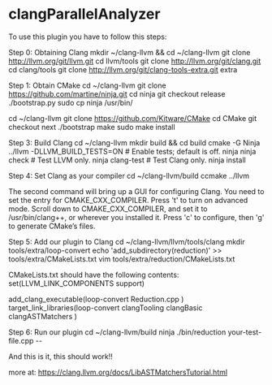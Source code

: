# clangParallelAnalyzer
To use this plugin you have to follow this steps:

Step 0: Obtaining Clang
mkdir ~/clang-llvm && cd ~/clang-llvm
git clone http://llvm.org/git/llvm.git
cd llvm/tools
git clone http://llvm.org/git/clang.git
cd clang/tools
git clone http://llvm.org/git/clang-tools-extra.git extra

Step 1: Obtain CMake
cd ~/clang-llvm
git clone https://github.com/martine/ninja.git
cd ninja
git checkout release
./bootstrap.py
sudo cp ninja /usr/bin/

cd ~/clang-llvm
git clone https://github.com/Kitware/CMake
cd CMake
git checkout next
./bootstrap
make
sudo make install

Step 3: Build Clang
cd ~/clang-llvm
mkdir build && cd build
cmake -G Ninja ../llvm -DLLVM_BUILD_TESTS=ON  # Enable tests; default is off.
ninja
ninja check       # Test LLVM only.
ninja clang-test  # Test Clang only.
ninja install

Step 4: Set Clang as your compiler
cd ~/clang-llvm/build
ccmake ../llvm

The second command will bring up a GUI for configuring Clang. You need to set the entry for CMAKE_CXX_COMPILER. Press 't' to turn on advanced mode. Scroll down to CMAKE_CXX_COMPILER, and set it to /usr/bin/clang++, or wherever you installed it. Press 'c' to configure, then 'g' to generate CMake’s files.

Step 5: Add our plugin to Clang
cd ~/clang-llvm/llvm/tools/clang
mkdir tools/extra/loop-convert
echo 'add_subdirectory(reduction)' >> tools/extra/CMakeLists.txt
vim tools/extra/reduction/CMakeLists.txt

CMakeLists.txt should have the following contents:
set(LLVM_LINK_COMPONENTS support)

add_clang_executable(loop-convert
  Reduction.cpp
  )
target_link_libraries(loop-convert
  clangTooling
  clangBasic
  clangASTMatchers
  )

Step 6: Run our plugin
cd ~/clang-llvm/build
ninja
./bin/reduction your-test-file.cpp --

And this is it, this should work!!

more at:
https://clang.llvm.org/docs/LibASTMatchersTutorial.html
